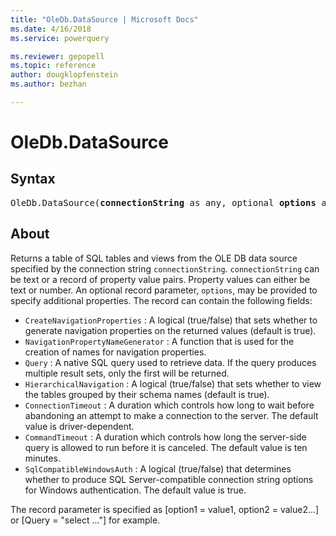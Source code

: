 ```yaml
---
title: "OleDb.DataSource | Microsoft Docs"
ms.date: 4/16/2018
ms.service: powerquery

ms.reviewer: gepopell
ms.topic: reference
author: dougklopfenstein
ms.author: bezhan

---
```

# OleDb.DataSource

## Syntax

<pre>
OleDb.DataSource(<b>connectionString</b> as any, optional <b>options</b> as nullable record) as table
</pre>

## About
Returns a table of SQL tables and views from the OLE DB data source specified by the connection string `connectionString`. `connectionString` can be text or a record of property value pairs. Property values can either be text or number. An optional record parameter, `options`, may be provided to specify additional properties. The record can contain the following fields: 
*  `CreateNavigationProperties` : A logical (true/false) that sets whether to generate navigation properties on the returned values (default is true).
*  `NavigationPropertyNameGenerator` : A function that is used for the creation of names for navigation properties.
*  `Query` : A native SQL query used to retrieve data. If the query produces multiple result sets, only the first will be returned.
*  `HierarchicalNavigation` : A logical (true/false) that sets whether to view the tables grouped by their schema names (default is true).
*  `ConnectionTimeout` : A duration which controls how long to wait before abandoning an attempt to make a connection to the server. The default value is driver-dependent.
*  `CommandTimeout` : A duration which controls how long the server-side query is allowed to run before it is canceled. The default value is ten minutes.
*  `SqlCompatibleWindowsAuth` : A logical (true/false) that determines whether to produce SQL Server-compatible connection string options for Windows authentication. The default value is true.

 The record parameter is specified as [option1 = value1, option2 = value2...] or [Query = "select ..."] for example.
  
